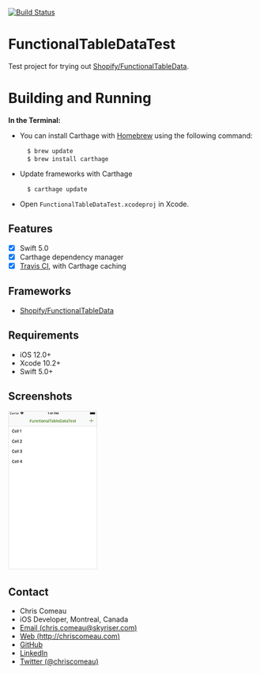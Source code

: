 [![Build Status](https://travis-ci.org/chriscomeau/FunctionalTableDataTest.svg?branch=master)](https://travis-ci.org/chriscomeau/FunctionalTableDataTest)

# FunctionalTableDataTest


Test project for trying out [Shopify/FunctionalTableData](https://github.com/Shopify/FunctionalTableData).



# Building and Running


**In the Terminal:**


* You can install Carthage with [Homebrew](http://brew.sh/) using the following command:

        $ brew update
        $ brew install carthage
      

* Update frameworks with Carthage 
         
        $ carthage update


* Open `FunctionalTableDataTest.xcodeproj` in Xcode.


## Features

- [x] Swift 5.0
- [x] Carthage dependency manager
- [x] [Travis CI](https://travis-ci.org), with Carthage caching

## Frameworks

- [Shopify/FunctionalTableData](https://github.com/Shopify/FunctionalTableData)

 
## Requirements

- iOS 12.0+ 
- Xcode 10.2+
- Swift 5.0+


## Screenshots

![screenshot 1](https://github.com/chriscomeau/FunctionalTableDataTest/blob/master/screenshots/screenshot1.png)


## Contact

* Chris Comeau
* iOS Developer, Montreal, Canada
* [Email (chris.comeau@skyriser.com)](mailto:chris.comeau@skyriser.com)
* [Web (http://chriscomeau.com)](http://chriscomeau.com)
* [GitHub](https://github.com/chriscomeau)
* [LinkedIn](https://www.linkedin.com/in/christiancomeau)
* [Twitter (@chriscomeau)](http://twitter.com/chriscomeau)

